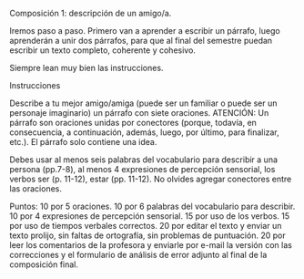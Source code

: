 Composición 1: descripción de un amigo/a.

Iremos paso a paso. Primero van a aprender a escribir un párrafo, luego aprenderán a unir dos párrafos, para que al final del semestre puedan escribir un texto completo, coherente y cohesivo.

Siempre lean muy bien las instrucciones. 

 
Instrucciones

Describe a tu mejor amigo/amiga (puede ser un familiar o puede ser un personaje imaginario) un párrafo con siete oraciones. ATENCIÓN: Un párrafo son oraciones unidas por conectores (porque, todavía, en consecuencia, a continuación, además, luego, por último, para finalizar, etc.). El párrafo solo contiene una idea. 

Debes usar al menos seis palabras del vocabulario para describir a una persona (pp.7-8), al menos 4 expresiones de percepción sensorial, los verbos ser (p. 11-12), estar (pp. 11-12). No olvides agregar conectores entre las oraciones. 

Puntos: 
10 por 5 oraciones.
10 por 6 palabras del vocabulario para describir.
10 por 4 expresiones de percepción sensorial.
15 por uso de los verbos.
15 por uso de tiempos verbales correctos.
20 por editar el texto y enviar un texto prolijo, sin faltas de ortografía, sin problemas de puntuación.
20 por leer los comentarios de la profesora y enviarle por e-mail la versión con las correcciones y el formulario de análisis de error adjunto al final de la composición final.
